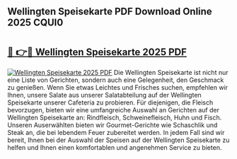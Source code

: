 ## Wellingten Speisekarte PDF Download Online 2025 CQUI0

# <h2><a href="http://gc7dmz.nevu.top/?p=Wellingten+Speisekarte">🔗 👉🔴 Wellingten Speisekarte 2025 PDF</a></h2>

[![Wellingten Speisekarte 2025 PDF](https://i.imgur.com/dBaPXMq.png)](http://gc7dmz.nevu.top/?p=Wellingten+Speisekarte)
Die Wellingten Speisekarte ist nicht nur eine Liste von Gerichten, sondern auch eine Gelegenheit, den Geschmack zu genießen. Wenn Sie etwas Leichtes und Frisches suchen, empfehlen wir Ihnen, unsere Salate aus unserer Salatabteilung auf der Wellingten Speisekarte unserer Cafeteria zu probieren. Für diejenigen, die Fleisch bevorzugen, bieten wir eine umfangreiche Auswahl an Gerichten auf der Wellingten Speisekarte an: Rindfleisch, Schweinefleisch, Huhn und Fisch. Unseren Auserwählten bieten wir Gourmet-Gerichte wie Schaschlik und Steak an, die bei lebendem Feuer zubereitet werden. In jedem Fall sind wir bereit, Ihnen bei der Auswahl der Speisen auf der Wellingten Speisekarte zu helfen und Ihnen einen komfortablen und angenehmen Service zu bieten.

